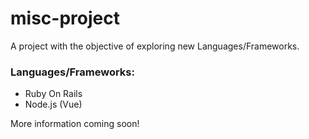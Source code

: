 # misc-project
A project with the objective of exploring new Languages/Frameworks.

### Languages/Frameworks:

- Ruby On Rails
- Node.js (Vue)

More information coming soon!
